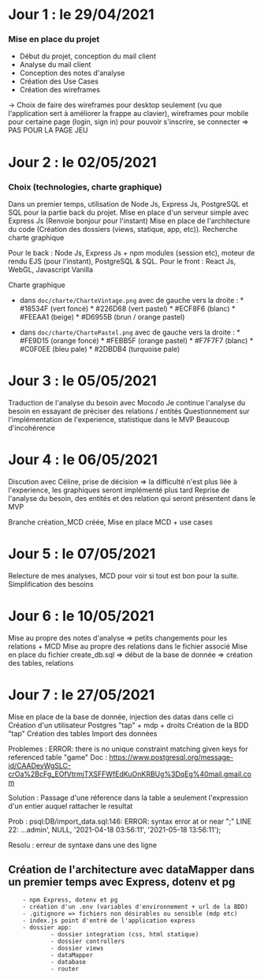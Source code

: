 # Jour 1 : le 29/04/2021

### Mise en place du projet

- Début du projet, conception du mail client
- Analyse du mail client 
- Conception des notes d'analyse 
- Création des Use Cases 
- Création des wireframes

-> Choix de faire des wireframes pour desktop seulement (vu que l'application sert à améliorer la frappe au clavier), wireframes pour mobile pour certaine page (login, sign in) pour pouvoir s'inscrire, se connecter => PAS POUR LA PAGE JEU

# Jour 2 : le 02/05/2021

### Choix (technologies, charte graphique)

Dans un premier temps, utilisation de Node Js, Express Js, PostgreSQL et SQL pour la partie back du projet.
Mise en place d'un serveur simple avec Express Js (Renvoie bonjour pour l'instant)
Mise en place de l'architecture du code (Création des dossiers (views, statique, app, etc)).
Recherche charte graphique

Pour le back : Node Js, Express Js + npm modules (session etc), moteur de rendu EJS (pour l'instant), PostgreSQL & SQL.
Pour le front : React Js, WebGL, Javascript Vanilla 

Charte graphique

- dans `doc/charte/CharteVintage.png` avec de gauche vers la droite :
        * #18534F (vert foncé)
        * #226D68 (vert pastel)
        * #ECF8F6 (blanc)
        * #FEEAA1 (beige)
        * #D6955B (brun / orange pastel)
    
- dans `doc/charte/ChartePastel.png` avec de gauche vers la droite :
        * #FE9D15 (orange foncé)
        * #FEBB5F (orange pastel)
        * #F7F7F7 (blanc)
        * #C0F0EE (bleu pale)
        * #2DBDB4 (turquoise pale)

# Jour 3 : le 05/05/2021

Traduction de l'analyse du besoin avec Mocodo
Je continue l'analyse du besoin en essayant de préciser des relations / entités
Questionnement sur l'implémentation de l'experience, statistique dans le MVP
Beaucoup d'incohérence

# Jour 4 : le 06/05/2021

Discution avec Céline, prise de décision => la difficulté n'est plus liée à l'experience, les graphiques seront implémenté plus tard
Reprise de l'analyse du besoin, des entités et des relation qui seront présentent dans le MVP

Branche création_MCD créée, Mise en place MCD + use cases

# Jour 5 : le 07/05/2021

Relecture de mes analyses, MCD pour voir si tout est bon pour la suite.
Simplification des besoins

# Jour 6 : le 10/05/2021

Mise au propre des notes d'analyse => petits changements pour les relations + MCD
Mise au propre des relations dans le fichier associé
Mise en place du fichier create_db.sql => début de la base de donnée => création des tables, relations

# Jour 7 : le 27/05/2021

Mise en place de la base de donnée, injection des datas dans celle ci
Création d'un utilisateur Postgres "tap" + mdp + droits
Création de la BDD "tap" 
Création des tables
Import des données

Problemes : ERROR:  there is no unique constraint matching given keys for referenced table "game"
Doc :
        https://www.postgresql.org/message-id/CAADeyWgSLC-crOa%2BcFg_EOfVtrmjTXSFFWfEdKuOnKRBUg%3DqEg%40mail.gmail.com

Solution : Passage d'une réference dans la table a seulement l'expression d'un entier auquel rattacher le resultat

Prob : psql:DB/import_data.sql:146: ERROR:  syntax error at or near ";"
LINE 22: ...admin', NULL, '2021-04-18 03:56:11', '2021-05-18 13:56:11');

Resolu : erreur de syntaxe dans une des ligne

## Création de l'architecture avec dataMapper dans un premier temps avec Express, dotenv et pg

        - npm Express, dotenv et pg
        - création d'un .env (variables d'environnement + url de la BDD)
        - .gitignore => fichiers non désirables ou sensible (mdp etc)
        - index.js point d'entré de l'application express
        - dossier app: 
                - dossier integration (css, html statique)
                - dossier controllers
                - dossier views
                - dataMapper
                - database
                - router
                
                
        
